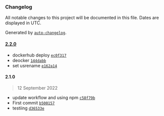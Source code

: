 ### Changelog

All notable changes to this project will be documented in this file. Dates are displayed in UTC.

Generated by [`auto-changelog`](https://github.com/CookPete/auto-changelog).

#### [2.2.0](https://github.com/Mustakim-Khan/joke-app/compare/2.1.0...2.2.0)

- dockerhub deploy [`ec0f317`](https://github.com/Mustakim-Khan/joke-app/commit/ec0f317a15147fe99b29fee59cc759242c4e0069)
- deocker [`144dabb`](https://github.com/Mustakim-Khan/joke-app/commit/144dabbf67416e9bf3c5af5cb11e4fa72a3bb1ff)
- set usrename [`e162a14`](https://github.com/Mustakim-Khan/joke-app/commit/e162a14fe94f5eeb595feecf2ae01fb60aaf6e32)

#### 2.1.0

> 12 September 2022

- update workflow and using npm [`c58f79b`](https://github.com/Mustakim-Khan/joke-app/commit/c58f79b33285dd5676bdfdb95ee94331b5499373)
- First commit [`b500157`](https://github.com/Mustakim-Khan/joke-app/commit/b50015746a0070527701cc6088e8caf30136df6c)
- testiing [`d36533e`](https://github.com/Mustakim-Khan/joke-app/commit/d36533e09d3cad2181edfb40175335b0eb39e1af)
